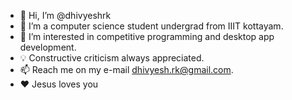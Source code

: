 - 👋 Hi, I’m @dhivyeshrk
- 👀 I’m a computer science student undergrad from IIIT kottayam.
- 🌱 I’m interested in competitive programming and desktop app development.
- 💡 Constructive criticism always appreciated. 
- 📫 Reach me on my e-mail dhivyesh.rk@gmail.com. 
- ❤️ Jesus loves you
<!---
dhivyeshrk/dhivyeshrk is a ✨ special ✨ repository because its `README.md` (this file) appears on your GitHub profile.
You can click the Preview link to take a look at your changes.
--->
